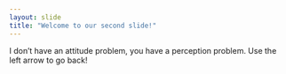 ```yaml
---
layout: slide
title: "Welcome to our second slide!"
---
```

I don’t have an attitude problem, you have a perception problem.
Use the left arrow to go back!
